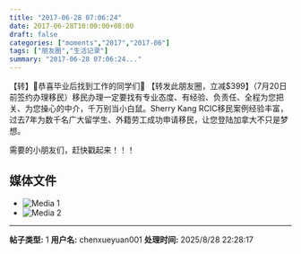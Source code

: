 ```yaml
---
title: "2017-06-28 07:06:24"
date: 2017-06-28T10:00:00+08:00
draft: false
categories: ["moments","2017","2017-06"]
tags: ["朋友圈","生活记录"]
summary: "2017-06-28 07:06:24..."
---
```


【转】🎉恭喜毕业后找到工作的同学们🎉 【转发此朋友圈，立减$399】（7月20日前签约办理移民）移民办理一定要找有专业态度、有经验、负责任、全程为您把关、为您操心的中介，千万别当小白鼠。Sherry Kang RCIC移民案例经验丰富，过去7年为数千名广大留学生、外籍劳工成功申请移民，让您登陆加拿大不只是梦想。

需要的小朋友们，赶快戳起来！！！

## 媒体文件

- ![Media 1](/Moments/photos/2017-06-28/201706280706240.jpg)
- ![Media 2](/Moments/photos/2017-06-28/201706280706241.jpg)

---

**帖子类型:** 1
**用户名:** chenxueyuan001
**处理时间:** 2025/8/28 22:28:17